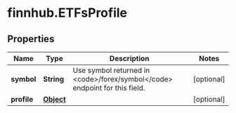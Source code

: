 # finnhub.ETFsProfile

## Properties

Name | Type | Description | Notes
------------ | ------------- | ------------- | -------------
**symbol** | **String** | Use symbol returned in &lt;code&gt;/forex/symbol&lt;/code&gt; endpoint for this field. | [optional] 
**profile** | [**Object**](.md) |  | [optional] 


